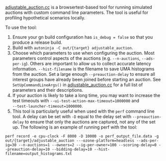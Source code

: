 [adjustable_auction.cc] is a browsertest-based tool for running simulated 
auctions with custom command line parameters. The tool is useful for 
profiling hypothetical scenarios locally. 

To use the tool:
1. Ensure your gn build configuration has `is_debug = false` so that you 
produce a release build.
1. Build with `autoninja -C out/{target} adjustable_auction`.
1. Choose which parameters to use when configuring the auction. Most parameters
 control aspects of the auctions (e.g. `--n-auctions`, 
`--ads-per-ig`). Others are important to allow us to collect accurate 
latency information. `--hist-filename` is the filename to save UMA 
histograms from the auction. Set a large enough `--preauction-delay` to 
ensure all interest groups have already been joined before starting an 
auction. See `SetUpCommandLineArgs()` in [adjustable_auction.cc] for a full 
list of parameters and their descriptions.
1. If your auction is likely to take a long time, you may want to increase 
the test timeouts with `--ui-test-action-max-timeout=1000000` and  
`--test-launcher-timeout=1000000`.
1. This tool is particularly useful when used with the `perf` command line 
tool. A delay can be set with `-D` equal to the delay set with 
`--preauction-delay` to ensure that only the auctions are captured, not any of
the set up. The following is an example of running perf with the tool:
```
perf record -e cpu-clock -F 8000 -D 10000 -o perf_output_file.data -g out/{target}/adjustable_auction ---ozone-platform=headless --ads-per-ig=30 --n-auctions=1 --owners=2 --ig-per-owner=100 --scoring-delay=0 --preauction-delay=10 --bidding-delay=10 --hist-filename=output_histograms.txt
```

[adjustable_auction.cc]: https://source.chromium.org/chromium/chromium/src/+/main:content/browser/interest_group/tools/adjustable_auction.cc
